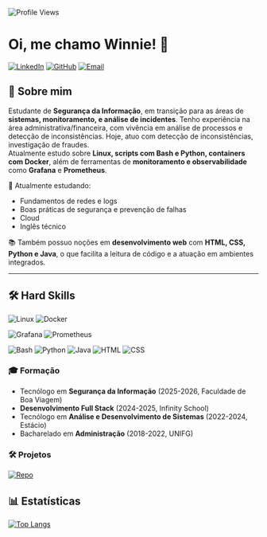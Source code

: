 ![Profile Views](https://komarev.com/ghpvc/?username=NineWei)

# Oi, me chamo Winnie! 👋

[![LinkedIn](https://img.shields.io/badge/LinkedIn-blue?style=flat&logo=linkedin&logoColor=white)](https://www.linkedin.com/in/winnie-wei045)
[![GitHub](https://img.shields.io/badge/GitHub-181717?style=flat&logo=github&logoColor=white)](https://github.com/NineWei)
[![Email](https://img.shields.io/badge/Email-0078D4?style=flat&logo=microsoft-outlook&logoColor=white)](mailto:winniewei1@hotmail.com)

## 🚀 Sobre mim

Estudante de **Segurança da Informação**, em transição para as áreas de **sistemas, monitoramento, e análise de incidentes**. Tenho experiência na área administrativa/financeira, com vivência em análise de processos e detecção de inconsistências. Hoje, atuo com detecção de inconsistências, investigação de fraudes.   
Atualmente estudo sobre **Linux, scripts com Bash e Python, containers com Docker**, além de ferramentas de **monitoramento e observabilidade** como **Grafana** e **Prometheus**.

🧠 Atualmente estudando:
- Fundamentos de redes e logs
- Boas práticas de segurança e prevenção de falhas
- Cloud
- Inglês técnico

📚 Também possuo noções em **desenvolvimento web** com **HTML, CSS, Python e Java**, o que facilita a leitura de código e a atuação em ambientes integrados.

---

## 🛠️ Hard Skills

![Linux](https://img.shields.io/badge/-Linux-FCC624?style=flat-square&logo=linux&logoColor=black) ![Docker](https://img.shields.io/badge/-Docker-2496ED?style=flat-square&logo=docker&logoColor=white)

![Grafana](https://img.shields.io/badge/-Grafana-F46800?style=flat-square&logo=grafana&logoColor=white) ![Prometheus](https://img.shields.io/badge/-Prometheus-E6522C?style=flat-square&logo=prometheus&logoColor=white) 

![Bash](https://img.shields.io/badge/-Bash-4EAA25?style=flat-square&logo=gnubash&logoColor=white) ![Python](https://img.shields.io/badge/-Python-3776AB?style=flat-square&logo=python&logoColor=white) ![Java](https://img.shields.io/badge/Java-ED8B00?logo=openjdk&logoColor=white&style=for-the-badge) ![HTML](https://img.shields.io/badge/-HTML5-E34F26?style=flat-square&logo=html5&logoColor=white) ![CSS](https://img.shields.io/badge/-CSS3-1572B6?style=flat-square&logo=css3&logoColor=white)

### 🎓 **Formação**
- Tecnólogo em **Segurança da Informação** (2025-2026, Faculdade de Boa Viagem)
- **Desenvolvimento Full Stack** (2024-2025, Infinity School)
- Tecnólogo em **Análise e Desenvolvimento de Sistemas** (2022-2024, Estácio)
- Bacharelado em **Administração** (2018-2022, UNIFG)

### 🛠️ **Projetos**

[![Repo](https://img.shields.io/badge/Projeto-Monitoramento%20com%20Grafana%20e%20Prometheus-30363F?style=flat-square&logo=github&logoColor=white)](https://github.com/NineWei/linux_lab_incidents)

## 📊 Estatísticas

[![Top Langs](https://github-readme-stats.vercel.app/api/top-langs/?username=NineWei&layout=compact&theme=dark)](https://github.com/anuraghazra/github-readme-stats)
